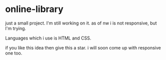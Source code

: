 # online-library
just a small project. I'm still working on it.
as of nw i is not responsive, but I'm trying.

Languages which i use is HTML and CSS.

if you like this idea then give this a star.
i will soon come up with responsive one too.
